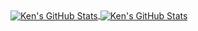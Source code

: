 <a href="https://github.com/kenhyuwa/kenhyuwa">
  <img align="center" src="https://github-readme-stats.vercel.app/api?username=kenhyuwa&show_icons=true&line_height=27&count_private=true&title_color=ffffff&text_color=c9cacc&icon_color=14B8A6&bg_color=1F2937" alt="Ken's GitHub Stats"/>
</a>

<a href="https://github.com/kenhyuwa/kenhyuwa">
  <img align="center" src="https://github-readme-stats.vercel.app/api/top-langs/?username=kenhyuwa&hide=html&title_color=ffffff&text_color=ffffff&icon_color=2bbc8a&bg_color=1F2937" alt="Ken's GitHub Stats"/>
</a>

<!-- ### Hi there 👋 -->

<!--
**kenhyuwa/kenhyuwa** is a ✨ _special_ ✨ repository because its `README.md` (this file) appears on your GitHub profile.

Here are some ideas to get you started:

- 🔭 I’m currently working on ...
- 🌱 I’m currently learning ...
- 👯 I’m looking to collaborate on ...
- 🤔 I’m looking for help with ...
- 💬 Ask me about ...
- 📫 How to reach me: ...
- 😄 Pronouns: ...
- ⚡ Fun fact: ...
-->
